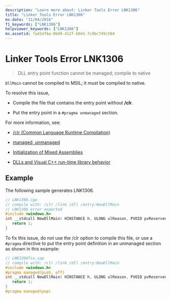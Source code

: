 ```yaml
---
description: "Learn more about: Linker Tools Error LNK1306"
title: "Linker Tools Error LNK1306"
ms.date: "11/04/2016"
f1_keywords: ["LNK1306"]
helpviewer_keywords: ["LNK1306"]
ms.assetid: fad1df6a-0bd9-412f-b0d1-7c9bc749c584
---
```

# Linker Tools Error LNK1306

> DLL entry point function cannot be managed; compile to native

`DllMain` cannot be compiled to MSIL; it must be compiled to native.

To resolve this issue,

- Compile the file that contains the entry point without **/clr**.

- Put the entry point in a `#pragma unmanaged` section.

For more information, see:

- [/clr (Common Language Runtime Compilation)](../../build/reference/clr-common-language-runtime-compilation.md)

- [managed, unmanaged](../../preprocessor/managed-unmanaged.md)

- [Initialization of Mixed Assemblies](../../dotnet/initialization-of-mixed-assemblies.md)

- [DLLs and Visual C++ run-time library behavior](../../build/run-time-library-behavior.md)

## Example

The following sample generates LNK1306.

```cpp
// LNK1306.cpp
// compile with: /clr /link /dll /entry:NewDllMain
// LNK1306 error expected
#include <windows.h>
int __stdcall NewDllMain( HINSTANCE h, ULONG ulReason, PVOID pvReserved ) {
   return 1;
}
```

To fix this issue, do not use the /clr option to compile this file, or use a `#pragma` directive to put the entry point definition in an unmanaged section as shown in this example:

```cpp
// LNK1306fix.cpp
// compile with: /clr /link /dll /entry:NewDllMain
#include <windows.h>
#pragma managed(push, off)
int __stdcall NewDllMain( HINSTANCE h, ULONG ulReason, PVOID pvReserved ) {
   return 1;
}
#pragma managed(pop)
```
